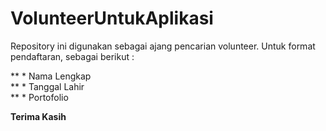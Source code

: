 # VolunteerUntukAplikasi
Repository ini digunakan sebagai ajang pencarian volunteer. Untuk format pendaftaran, sebagai berikut :

** \* Nama Lengkap   
** \* Tanggal Lahir   
** \* Portofolio   

**Terima Kasih**
